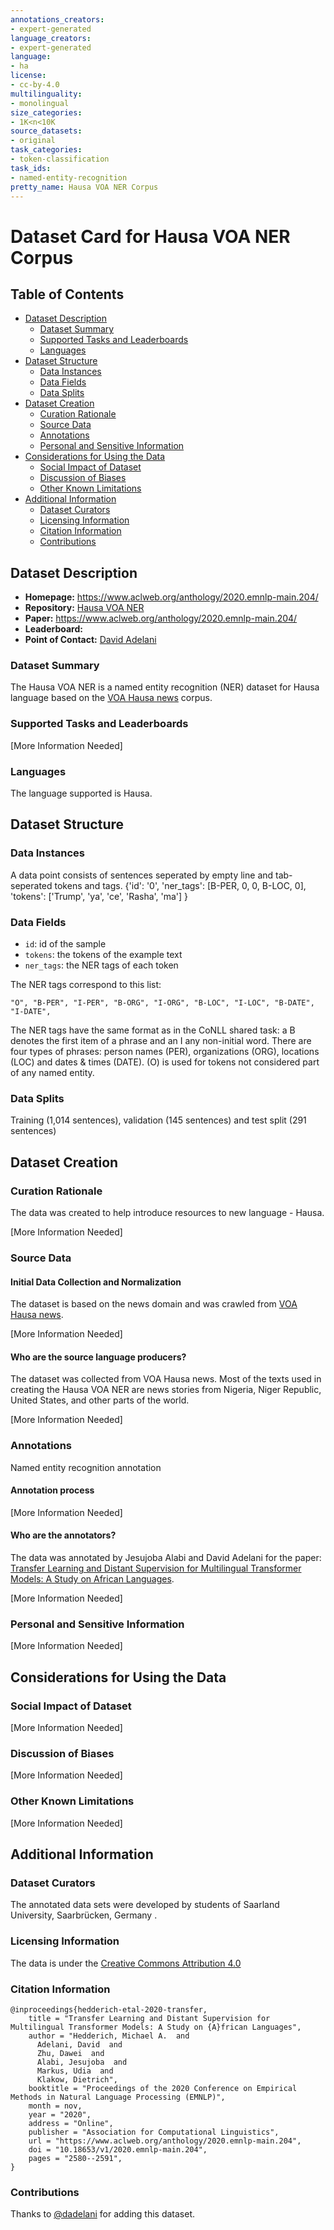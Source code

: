 ```yaml
---
annotations_creators:
- expert-generated
language_creators:
- expert-generated
language:
- ha
license:
- cc-by-4.0
multilinguality:
- monolingual
size_categories:
- 1K<n<10K
source_datasets:
- original
task_categories:
- token-classification
task_ids:
- named-entity-recognition
pretty_name: Hausa VOA NER Corpus
---
```


# Dataset Card for Hausa VOA NER Corpus

## Table of Contents
- [Dataset Description](#dataset-description)
  - [Dataset Summary](#dataset-summary)
  - [Supported Tasks and Leaderboards](#supported-tasks-and-leaderboards)
  - [Languages](#languages)
- [Dataset Structure](#dataset-structure)
  - [Data Instances](#data-instances)
  - [Data Fields](#data-fields)
  - [Data Splits](#data-splits)
- [Dataset Creation](#dataset-creation)
  - [Curation Rationale](#curation-rationale)
  - [Source Data](#source-data)
  - [Annotations](#annotations)
  - [Personal and Sensitive Information](#personal-and-sensitive-information)
- [Considerations for Using the Data](#considerations-for-using-the-data)
  - [Social Impact of Dataset](#social-impact-of-dataset)
  - [Discussion of Biases](#discussion-of-biases)
  - [Other Known Limitations](#other-known-limitations)
- [Additional Information](#additional-information)
  - [Dataset Curators](#dataset-curators)
  - [Licensing Information](#licensing-information)
  - [Citation Information](#citation-information)
  - [Contributions](#contributions)

## Dataset Description

- **Homepage:** https://www.aclweb.org/anthology/2020.emnlp-main.204/
- **Repository:** [Hausa VOA NER](https://github.com/uds-lsv/transfer-distant-transformer-african/tree/master/data/hausa_ner)
- **Paper:** https://www.aclweb.org/anthology/2020.emnlp-main.204/
- **Leaderboard:**
- **Point of Contact:** [David Adelani](mailto:didelani@lsv.uni-saarland.de)

### Dataset Summary
The Hausa VOA NER is a named entity recognition (NER) dataset for Hausa language based on the [VOA Hausa news](https://www.voahausa.com/) corpus. 
### Supported Tasks and Leaderboards

[More Information Needed]

### Languages

The language supported is Hausa.

## Dataset Structure

### Data Instances

A data point consists of sentences seperated by empty line and tab-seperated tokens and tags. 
{'id': '0',
 'ner_tags': [B-PER, 0, 0, B-LOC, 0],
 'tokens': ['Trump', 'ya', 'ce', 'Rasha', 'ma']
}

### Data Fields

- `id`: id of the sample
- `tokens`: the tokens of the example text
- `ner_tags`: the NER tags of each token

The NER tags correspond to this list:
```
"O", "B-PER", "I-PER", "B-ORG", "I-ORG", "B-LOC", "I-LOC", "B-DATE", "I-DATE",
```
The NER tags have the same format as in the CoNLL shared task: a B denotes the first item of a phrase and an I any non-initial word. There are four types of phrases: person names (PER), organizations (ORG), locations (LOC) and dates & times (DATE). (O) is used for tokens not considered part of any named entity.

### Data Splits

Training (1,014 sentences), validation (145 sentences) and test split (291 sentences)

## Dataset Creation

### Curation Rationale

The data was created to help introduce resources to new language - Hausa.

[More Information Needed]

### Source Data

#### Initial Data Collection and Normalization

The dataset is based on the news domain and was crawled from [VOA Hausa news](https://www.voahausa.com/).


[More Information Needed]

#### Who are the source language producers?

The dataset was collected from VOA Hausa news. Most of the texts used in creating the Hausa VOA NER are news stories from Nigeria, Niger Republic, United States, and other parts of the world.

[More Information Needed]

### Annotations
Named entity recognition annotation
#### Annotation process

[More Information Needed]

#### Who are the annotators?

The data was annotated by Jesujoba Alabi and David Adelani for the paper: 
[Transfer Learning and Distant Supervision for Multilingual Transformer Models: A Study on African Languages](https://www.aclweb.org/anthology/2020.emnlp-main.204/).

[More Information Needed]

### Personal and Sensitive Information

[More Information Needed]

## Considerations for Using the Data

### Social Impact of Dataset

[More Information Needed]

### Discussion of Biases

[More Information Needed]

### Other Known Limitations

[More Information Needed]

## Additional Information

### Dataset Curators

The annotated data sets were developed by students of Saarland University, Saarbrücken, Germany .


### Licensing Information

The data is under the [Creative Commons Attribution 4.0 ](https://creativecommons.org/licenses/by/4.0/)

### Citation Information
```
@inproceedings{hedderich-etal-2020-transfer,
    title = "Transfer Learning and Distant Supervision for Multilingual Transformer Models: A Study on {A}frican Languages",
    author = "Hedderich, Michael A.  and
      Adelani, David  and
      Zhu, Dawei  and
      Alabi, Jesujoba  and
      Markus, Udia  and
      Klakow, Dietrich",
    booktitle = "Proceedings of the 2020 Conference on Empirical Methods in Natural Language Processing (EMNLP)",
    month = nov,
    year = "2020",
    address = "Online",
    publisher = "Association for Computational Linguistics",
    url = "https://www.aclweb.org/anthology/2020.emnlp-main.204",
    doi = "10.18653/v1/2020.emnlp-main.204",
    pages = "2580--2591",
}
```
### Contributions

Thanks to [@dadelani](https://github.com/dadelani) for adding this dataset.
